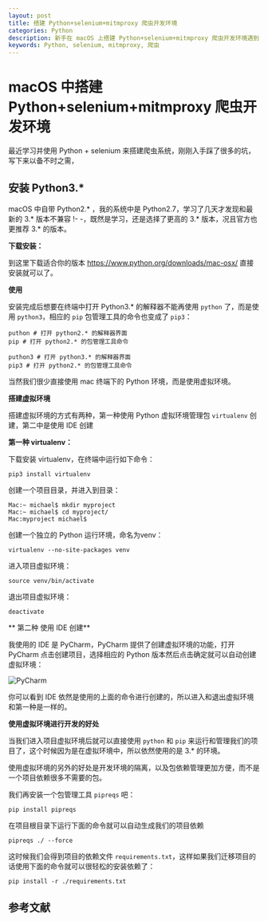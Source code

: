 ```yaml
---
layout: post
title: 搭建 Python+selenium+mitmproxy 爬虫开发环境
categories: Python
description: 新手在 macOS 上搭建 Python+selenium+mitmproxy 爬虫开发环境遇到的一些坑，以及用到的工具。
keywords: Python, selenium, mitmproxy, 爬虫
---
```


# macOS 中搭建 Python+selenium+mitmproxy 爬虫开发环境

最近学习并使用 Python + selenium 来搭建爬虫系统，刚刚入手踩了很多的坑，写下来以备不时之需，

## 安装 Python3.*

macOS 中自带 Python2.* ，我的系统中是 Python2.7，学习了几天才发现和最新的 3.* 版本不兼容 !- -，既然是学习，还是选择了更高的 3.* 版本，况且官方也更推荐 3.* 的版本。

**下载安装：**

到这里下载适合你的版本 <https://www.python.org/downloads/mac-osx/> 直接安装就可以了。

**使用**

安装完成后想要在终端中打开 Python3.* 的解释器不能再使用 `python` 了，而是使用 `python3`，相应的 `pip` 包管理工具的命令也变成了 `pip3`：

    puthon # 打开 python2.* 的解释器界面
    pip # 打开 python2.* 的包管理工具命令
    
    puthon3 # 打开 python3.* 的解释器界面
    pip3 # 打开 python2.* 的包管理工具命令

当然我们很少直接使用 mac 终端下的 Python 环境，而是使用虚拟环境。

**搭建虚拟环境**

搭建虚拟环境的方式有两种，第一种使用 Python 虚拟环境管理包 `virtualenv` 创建，第二中是使用 IDE 创建

**第一种 virtualenv：**

下载安装 virtualenv，在终端中运行如下命令：

    pip3 install virtualenv
    
创建一个项目目录，并进入到目录：

    Mac:~ michael$ mkdir myproject
    Mac:~ michael$ cd myproject/
    Mac:myproject michael$
    
创建一个独立的 Python 运行环境，命名为venv：

    virtualenv --no-site-packages venv
    
进入项目虚拟环境：

    source venv/bin/activate
    
退出项目虚拟环境：

    deactivate
    
** 第二种 使用 IDE 创建**

我使用的 IDE 是 PyCharm，PyCharm 提供了创建虚拟环境的功能，打开 PyCharm 点击创建项目，选择相应的 Python 版本然后点击确定就可以自动创建虚拟环境：

![PyCharm](https://jichao257.github.io/images/posts/python/pycharm_venv.png)

你可以看到 IDE 依然是使用的上面的命令进行创建的，所以进入和退出虚拟环境和第一种是一样的。

**使用虚拟环境进行开发的好处**
    
当我们进入项目虚拟环境后就可以直接使用 `python` 和 `pip` 来运行和管理我们的项目了，这个时候因为是在虚拟环境中，所以依然使用的是 3.* 的环境。

使用虚拟环境的另外的好处是开发环境的隔离，以及包依赖管理更加方便，而不是一个项目依赖很多不需要的包。

我们再安装一个包管理工具 `pipreqs` 吧：

    pip install pipreqs

在项目根目录下运行下面的命令就可以自动生成我们的项目依赖

    pipreqs ./ --force

这时候我们会得到项目的依赖文件 `requirements.txt`，这样如果我们迁移项目的话使用下面的命令就可以很轻松的安装依赖了：

    pip install -r ./requirements.txt


## 参考文献